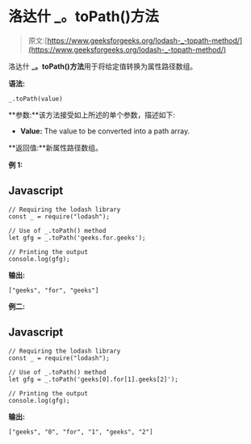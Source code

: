 # 洛达什 _。toPath()方法

> 原文:[https://www.geeksforgeeks.org/lodash-_-topath-method/](https://www.geeksforgeeks.org/lodash-_-topath-method/)

洛达什 **_。toPath()方法**用于将给定值转换为属性路径数组。

**语法:**

```
_.toPath(value)
```

**参数:**该方法接受如上所述的单个参数，描述如下:

*   **Value:** The value to be converted into a path array.

**返回值:**新属性路径数组。

**例 1:**

## Javascript

```
// Requiring the lodash library  
const _ = require("lodash");            

// Use of _.toPath() method 
let gfg = _.toPath('geeks.for.geeks'); 

// Printing the output  
console.log(gfg);
```

**输出:**

```
["geeks", "for", "geeks"]
```

**例二:**

## Javascript

```
// Requiring the lodash library  
const _ = require("lodash");            

// Use of _.toPath() method 
let gfg = _.toPath('geeks[0].for[1].geeks[2]'); 

// Printing the output  
console.log(gfg);
```

**输出:**

```
["geeks", "0", "for", "1", "geeks", "2"]

```